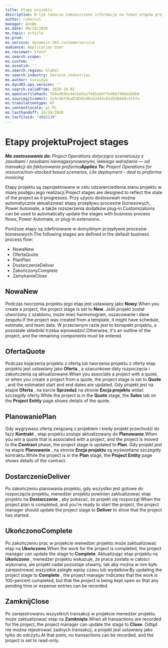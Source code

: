 ```yaml
---
title: Etapy projektu
description: W tym temacie zamieszczono informacje na temat etapów projektów, które są dostępne w Microsoft Dynamics Project operations.
author: ruhercul
manager: AnnBe
ms.date: 09/18/2020
ms.topic: article
ms.prod: ''
ms.service: dynamics-365-customerservice
audience: Application User
ms.reviewer: kfend
ms.search.scope: ''
ms.custom: ''
ms.assetid: ''
ms.search.region: Global
ms.search.industry: Service industries
ms.author: suvaidya
ms.dyn365.ops.version: ''
ms.search.validFrom: 2020-10-01
ms.openlocfilehash: 554ad63bc44cbe5a1fe91eb47fedbb74bbedd4b6
ms.sourcegitcommit: 5c4c9bf3ba018562d6cb3443c01d550489c415fa
ms.translationtype: HT
ms.contentlocale: pl-PL
ms.lasthandoff: 10/16/2020
ms.locfileid: "4082139"
---
```

# <a name="project-stages"></a><span data-ttu-id="ab599-103">Etapy projektu</span><span class="sxs-lookup"><span data-stu-id="ab599-103">Project stages</span></span>

<span data-ttu-id="ab599-104">_**Ma zastosowanie do:** Project Operations dotyczące scenariuszy z zasobami i zasobami niemagazynowanymi, lekkiego wdrażania — od transakcji do fakturowania proforma_</span><span class="sxs-lookup"><span data-stu-id="ab599-104">_**Applies To:** Project Operations for resource/non-stocked based scenarios, Lite deployment - deal to proforma invoicing_</span></span>

<span data-ttu-id="ab599-105">Etapy projektu są zaprojektowane w celu odzwierciedlenia stanu projektu w miarę postępu jego realizacji.</span><span class="sxs-lookup"><span data-stu-id="ab599-105">Project stages are designed to reflect the state of the project as it progresses.</span></span> <span data-ttu-id="ab599-106">Przy użyciu dostosowań można automatycznie aktualizować etapy przepływu procesów biznesowych, Power Automate, a także rozszerzenia dodatków plug-in.</span><span class="sxs-lookup"><span data-stu-id="ab599-106">Customizations can be used to automatically update the stages with business process flows, Power Automate, or plug-in extensions.</span></span>

<span data-ttu-id="ab599-107">Poniższe etapy są zdefiniowane w domyślnym przepływie procesów biznesowych:</span><span class="sxs-lookup"><span data-stu-id="ab599-107">The following stages are defined in the default business process flow:</span></span>

- <span data-ttu-id="ab599-108">Nowa</span><span class="sxs-lookup"><span data-stu-id="ab599-108">New</span></span>
- <span data-ttu-id="ab599-109">Oferta</span><span class="sxs-lookup"><span data-stu-id="ab599-109">Quote</span></span>
- <span data-ttu-id="ab599-110">Plan</span><span class="sxs-lookup"><span data-stu-id="ab599-110">Plan</span></span>
- <span data-ttu-id="ab599-111">Dostarczenie</span><span class="sxs-lookup"><span data-stu-id="ab599-111">Deliver</span></span>
- <span data-ttu-id="ab599-112">Zakończony</span><span class="sxs-lookup"><span data-stu-id="ab599-112">Complete</span></span>
- <span data-ttu-id="ab599-113">Zamykanie</span><span class="sxs-lookup"><span data-stu-id="ab599-113">Close</span></span> 

## <a name="new"></a><span data-ttu-id="ab599-114">Nowa</span><span class="sxs-lookup"><span data-stu-id="ab599-114">New</span></span>

<span data-ttu-id="ab599-115">Podczas tworzenia projektu jego etap jest ustawiany jako **Nowy**.</span><span class="sxs-lookup"><span data-stu-id="ab599-115">When you create a project, the project stage is set to **New**.</span></span> <span data-ttu-id="ab599-116">Jeśli projekt został utworzony z szablonu, może mieć harmonogram, oszacowanie i dane zespołu.</span><span class="sxs-lookup"><span data-stu-id="ab599-116">If the project was created from a template, it might have schedule, estimate, and team data.</span></span> <span data-ttu-id="ab599-117">W przeciwnym razie jest to konspekt projektu, a pozostałe składniki trzeba wprowadzić.</span><span class="sxs-lookup"><span data-stu-id="ab599-117">Otherwise, it's an outline of the project, and the remaining components must be entered.</span></span>

## <a name="quote"></a><span data-ttu-id="ab599-118">Oferta</span><span class="sxs-lookup"><span data-stu-id="ab599-118">Quote</span></span>

<span data-ttu-id="ab599-119">Podczas kojarzenia projektu z ofertą lub tworzenia projektu z oferty etap projektu jest ustawiany jako **Oferta** , a szacunkowe daty rozpoczęcia i zakończenia są aktualizowane.</span><span class="sxs-lookup"><span data-stu-id="ab599-119">When you associate a project with a quote, or when you create a project from a quote, the project stage is set to **Quote** , and the estimated start and end dates are updated.</span></span> <span data-ttu-id="ab599-120">Gdy projekt jest na etapie **Oferta** , na karcie **Sprzedaż** na stronie **Encja projektu** widać szczegóły oferty.</span><span class="sxs-lookup"><span data-stu-id="ab599-120">While the project is in the **Quote** stage, the **Sales** tab on the **Project Entity** page shows details of the quote.</span></span>

## <a name="plan"></a><span data-ttu-id="ab599-121">Planowanie</span><span class="sxs-lookup"><span data-stu-id="ab599-121">Plan</span></span>

<span data-ttu-id="ab599-122">Gdy wygrywasz ofertą związaną z projektem i kiedy projekt przechodzi do fazy **Kontrakt** , etap projektu zostaje aktualizowany do **Planowanie**.</span><span class="sxs-lookup"><span data-stu-id="ab599-122">When you win a quote that is associated with a project, and the project is moved to the **Contract** phase, the project stage is updated to **Plan**.</span></span> <span data-ttu-id="ab599-123">Gdy projekt jest na etapie **Planowanie** , na stronie **Encja projektu** są wyświetlane szczegóły kontraktu.</span><span class="sxs-lookup"><span data-stu-id="ab599-123">While the project is in the **Plan** stage, the **Project Entity** page shows details of the contract.</span></span>

## <a name="deliver"></a><span data-ttu-id="ab599-124">Dostarczenie</span><span class="sxs-lookup"><span data-stu-id="ab599-124">Deliver</span></span>

<span data-ttu-id="ab599-125">Po zakończeniu planowania projektu, gdy wszystko jest gotowe do rozpoczęcia projektu, menedżer projektu powinien zaktualizować etap projektu na **Dostarczenie** , aby pokazać, że projekt się rozpoczął.</span><span class="sxs-lookup"><span data-stu-id="ab599-125">When the project plan is completed, and you're ready to start the project, the project manager should update the project stage to **Deliver** to show that the project has started.</span></span>

## <a name="complete"></a><span data-ttu-id="ab599-126">Ukończono</span><span class="sxs-lookup"><span data-stu-id="ab599-126">Complete</span></span> 

<span data-ttu-id="ab599-127">Po zakończeniu prac w projekcie menedżer projektu może zaktualizować etap na **Ukończono**.</span><span class="sxs-lookup"><span data-stu-id="ab599-127">When the work for the project is completed, the project manager can update the stage to **Complete**.</span></span> <span data-ttu-id="ab599-128">Aktualizując etap projektu na **Ukończono** , menedżer projektu wskazuje, że praca została w całości wykonana, ale projekt nadal pozostaje otwarty, tak aby można w nim było zarejestrować wszystkie zaległe wpisy czasu lub wydatków.</span><span class="sxs-lookup"><span data-stu-id="ab599-128">By updating the project stage to **Complete** , the project manager indicates that the work is 100-percent completed, but that the project is being kept open so that any pending time or expense entries can be recorded.</span></span>

## <a name="close"></a><span data-ttu-id="ab599-129">Zamknij</span><span class="sxs-lookup"><span data-stu-id="ab599-129">Close</span></span>

<span data-ttu-id="ab599-130">Po zarejestrowaniu wszystkich transakcji w projekcie menedżer projektu może zaktualizować etap na **Zamknięto**.</span><span class="sxs-lookup"><span data-stu-id="ab599-130">When all transactions are recorded for the project, the project manager can update the stage to **Close**.</span></span> <span data-ttu-id="ab599-131">Odtąd nie można rejestrować żadnych transakcji, a projekt jest ustawiany jako tylko do odczytu.</span><span class="sxs-lookup"><span data-stu-id="ab599-131">At that point, no transactions can be recorded, and the project is set to read-only.</span></span>

